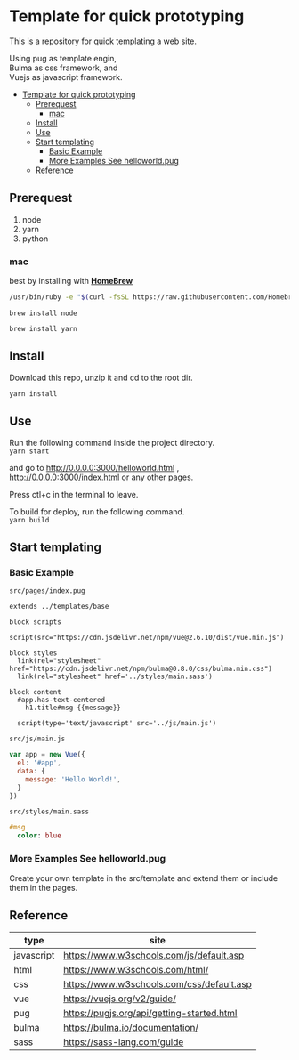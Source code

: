 # Template for quick prototyping

This is a repository for quick templating a web site.

Using pug as template engin,  
Bulma as css framework, and  
Vuejs as javascript framework.

- [Template for quick prototyping](#template-for-quick-prototyping)
  - [Prerequest](#prerequest)
    - [mac](#mac)
  - [Install](#install)
  - [Use](#use)
  - [Start templating](#start-templating)
    - [Basic Example](#basic-example)
    - [More Examples See helloworld.pug](#more-examples-see-helloworldpug)
  - [Reference](#reference)

## Prerequest

1. node
2. yarn
3. python

### mac

best by installing with [**HomeBrew**](https://brew.sh/)

```bash
/usr/bin/ruby -e "$(curl -fsSL https://raw.githubusercontent.com/Homebrew/install/master/install)"
```

`brew install node`

`brew install yarn`

## Install

Download this repo, unzip it and cd to the root dir.

`yarn install`

## Use

Run the following command inside the project directory.  
`yarn start`

and go to http://0.0.0.0:3000/helloworld.html , http://0.0.0.0:3000/index.html or any other pages.

Press ctl+c in the terminal to leave.  

To build for deploy, run the following command.  
`yarn build`

## Start templating

### Basic Example

`src/pages/index.pug`

```pug
extends ../templates/base

block scripts
  script(src="https://cdn.jsdelivr.net/npm/vue@2.6.10/dist/vue.min.js")

block styles
  link(rel="stylesheet" href="https://cdn.jsdelivr.net/npm/bulma@0.8.0/css/bulma.min.css")
  link(rel="stylesheet" href='../styles/main.sass')

block content
  #app.has-text-centered
    h1.title#msg {{message}}

  script(type='text/javascript' src='../js/main.js')
```

`src/js/main.js`

```javascript
var app = new Vue({
  el: '#app',
  data: {
    message: 'Hello World!',
  }
})
```

`src/styles/main.sass`

```sass
#msg
  color: blue
```

### More Examples See helloworld.pug

Create your own template in the src/template and extend them or include them in the pages.

## Reference

type|site
-|-
javascript|https://www.w3schools.com/js/default.asp
html|https://www.w3schools.com/html/
css|https://www.w3schools.com/css/default.asp
vue|https://vuejs.org/v2/guide/
pug|https://pugjs.org/api/getting-started.html
bulma|https://bulma.io/documentation/
sass|https://sass-lang.com/guide